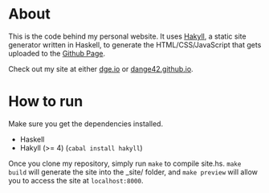 About
=====

This is the code behind my personal website. It uses
[Hakyll](http://jaspervdj.be/hakyll/), a static site generator written in
Haskell, to generate the HTML/CSS/JavaScript that gets uploaded to the [Github
Page](https://github.com/DanGe42/DanGe42.github.io).

Check out my site at either [dge.io](http://dge.io) or
[dange42.github.io](http://dange42.github.io).

How to run
==========

Make sure you get the dependencies installed.

* Haskell
* Hakyll (>= 4) (`cabal install hakyll`)

Once you clone my repository, simply run `make` to compile site.hs. `make build`
will generate the site into the \_site/ folder, and `make preview` will allow
you to access the site at `localhost:8000`.
